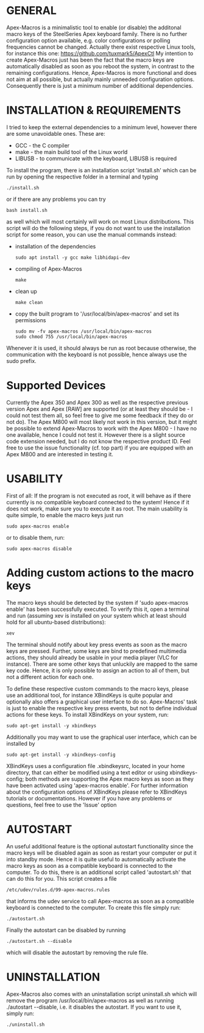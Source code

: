 # GENERAL

Apex-Macros is a minimalistic tool to enable (or disable) the additonal macro keys of the
SteelSeries Apex keyboard family. There is no further configuration option available, e.g. color
configurations or polling frequencies cannot be changed. Actually there exist respective Linux
tools, for instance this one: https://github.com/tuxmark5/ApexCtl
My intention to create Apex-Macros just has been the fact that the macro keys are automatically
disabled as soon as you reboot the system, in contrast to the remaining configurations. Hence,
Apex-Macros is more functional and does not aim at all possible, but actually mainly unneeded
configuration options. Consequently there is just a minimum number of additional dependencies.


# INSTALLATION & REQUIREMENTS

I tried to keep the external dependencies to a minimum level, however there are some unavoidable
ones. These are:

 * GCC     - the C compiler
 * make    - the main build tool of the Linux world
 * LIBUSB  - to communicate with the keyboard, LIBUSB is required

To install the program, there is an installation script 'install.sh' which can be run by opening
the respective folder in a terminal and typing

    ./install.sh

or if there are any problems you can try

    bash install.sh

as well which will most certainly will work on most Linux distributions. This script will do the
following steps, if you do not want to use the installation script for some reason, you can use
the manual commands instead:

 * installation of the dependencies
   ```
   sudo apt install -y gcc make libhidapi-dev
   ```

 * compiling of Apex-Macros
   ```
   make
   ```

 * clean up
   ```
   make clean
   ```

 * copy the built program to '/usr/local/bin/apex-macros' and set its permissions
   ```
   sudo mv -fv apex-macros /usr/local/bin/apex-macros
   sudo chmod 755 /usr/local/bin/apex-macros
   ```

Whenever it is used, it should always be run as root because otherwise, the communication with
the keyboard is not possible, hence always use the sudo prefix.


# Supported Devices

Currently the Apex 350 and Apex 300 as well as the respective previous version Apex and Apex [RAW]
are supported (or at least they should be - I could not test them all, so feel free to give me
some feedback if they do or not do). The Apex M800 will most likely not work in this version, but
it might be possible to extend Apex-Macros to work with the Apex M800 - I have no one available,
hence I could not test it. However there is a slight source code extension needed, but I do not
know the respective product ID. Feel free to use the issue functionality (cf. top part) if you are
equipped with an Apex M800 and are interested in testing it.


# USABILITY

First of all: If the program is not executed as root, it will behave as if there currently is no
compatible keyboard connected to the system! Hence if it does not work, make sure you to execute
it as root. The main usability is quite simple, to enable the macro keys just run

    sudo apex-macros enable

or to disable them, run:

    sudo apex-macros disable


# Adding custom actions to the macro keys

The macro keys should be detected by the system if 'sudo apex-macros enable' has been successfully
executed. To verify this it, open a terminal and run (assuming xev is installed on your system
which at least should hold for all ubuntu-based distributions):

    xev

The terminal should notify about key press events as soon as the macro keys are pressed. Further,
some keys are bind to predefined multimedia actions, they should already be usable in your media
player (VLC for instance). There are some other keys that unluckily are mapped to the same key
code. Hence, it is only possible to assign an action to all of them, but not a different action
for each one.

To define these respective custom commands to the macro keys, please use an additional tool, for
instance XBindKeys is quite popular and optionally also offers a graphical user interface to do so.
Apex-Macros' task is just to enable the respective key press events, but not to define individual
actions for these keys. To install XBindKeys on your system, run:

    sudo apt-get install -y xbindkeys

Additionally you may want to use the graphical user interface, which can be installed by

    sudo apt-get install -y xbindkeys-config

XBindKeys uses a configuration file .xbindkeysrc, located in your home directory, that can either
be modified using a text editor or using xbindkeys-config; both methods are supporting the Apex
macro keys as soon as they have been activated using 'apex-macros enable'. For further information
about the configuration options of XBindKeys please refer to XBindKeys tutorials or documentations.
However if you have any problems or questions, feel free to use the 'Issue' option


# AUTOSTART

An useful additional feature is the optional autostart functionality since the macro keys will be
disabled again as soon as restart your computer or put it into standby mode. Hence it is quite
useful to automatically activate the macro keys as soon as a compatible keyboard is connected to
the computer. To do this, there is an additional script called 'autostart.sh' that can do this for
you. This script creates a file

    /etc/udev/rules.d/99-apex-macros.rules

that informs the udev service to call Apex-macros as soon as a compatible keyboard is connected to
the computer. To create this file simply run:

    ./autostart.sh

Finally the autostart can be disabled by running

    ./autostart.sh --disable

which will disable the autostart by removing the rule file.


# UNINSTALLATION

Apex-Macros also comes with an uninstallation script uninstall.sh which will remove the program
/usr/local/bin/apex-macros as well as running ./autostart --disable, i.e. it disables the
autostart. If you want to use it, simply run:

    ./uninstall.sh
